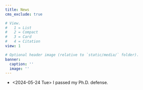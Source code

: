 ```yaml
---
title: News
cms_exclude: true

# View.
#   1 = List
#   2 = Compact
#   3 = Card
#   4 = Citation
view: 1

# Optional header image (relative to `static/media/` folder).
banner:
  caption: ''
  image: ''
---
```



- <2024-05-24 Tue>  I passed my Ph.D. defense.
